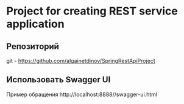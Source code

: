 Project for creating REST service application
======================
Репозиторий
-
git - https://github.com/algainetdinov/SpringRestApiProject

Использовать Swagger UI
-
Пример обращения http://localhost:8888//swagger-ui.html